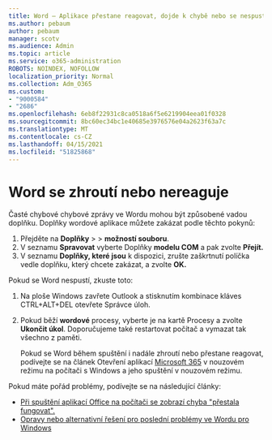 ```yaml
---
title: Word – Aplikace přestane reagovat, dojde k chybě nebo se nespustí
ms.author: pebaum
author: pebaum
manager: scotv
ms.audience: Admin
ms.topic: article
ms.service: o365-administration
ROBOTS: NOINDEX, NOFOLLOW
localization_priority: Normal
ms.collection: Adm_O365
ms.custom:
- "9000584"
- "2686"
ms.openlocfilehash: 6eb8f22931c8ca0518a6f5e6219904eea01f0328
ms.sourcegitcommit: 8bc60ec34bc1e40685e3976576e04a2623f63a7c
ms.translationtype: MT
ms.contentlocale: cs-CZ
ms.lasthandoff: 04/15/2021
ms.locfileid: "51825868"
---
```

# <a name="word-crashes-or-doesnt-respond"></a>Word se zhroutí nebo nereaguje

Časté chybové chybové zprávy ve Wordu mohou být způsobené vadou doplňku. Doplňky wordové aplikace můžete zakázat podle těchto pokynů:

1. Přejděte na **Doplňky**  >    >  **možností souboru**.
2. V seznamu **Spravovat** vyberte Doplňky **modelu COM** a pak zvolte **Přejít.**
3. V seznamu **Doplňky, které jsou** k dispozici, zrušte zaškrtnutí políčka vedle doplňku, který chcete zakázat, a zvolte **OK.**

Pokud se Word nespustí, zkuste toto:

1.   Na ploše Windows zavřete Outlook a stisknutím kombinace kláves CTRL+ALT+DEL otevřete Správce úloh. 
2. Pokud běží **wordové** procesy, vyberte je na kartě Procesy a zvolte **Ukončit úkol**. Doporučujeme také restartovat počítač a vymazat tak všechno z paměti.

    Pokud se Word během spuštění i nadále zhroutí nebo přestane reagovat, podívejte se na článek Otevření aplikací [Microsoft 365](https://support.office.com/article/Open-Office-apps-in-safe-mode-on-a-Windows-PC-dedf944a-5f4b-4afb-a453-528af4f7ac72) v nouzovém režimu na počítači s Windows a jeho spuštění v nouzovém režimu.

Pokud máte pořád problémy, podívejte se na následující články: 
- [Při spuštění aplikací Office na počítači se zobrazí chyba "přestala fungovat".](https://support.office.com/article/52bd7985-4e99-4a35-84c8-2d9b8301a2fa)
- [Opravy nebo alternativní řešení pro poslední problémy ve Wordu pro Windows](https://support.office.com/article/bf6bf17c-2807-4871-83ce-e337ae8f0b86)